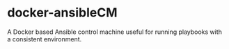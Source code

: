 # docker-ansibleCM
A Docker based Ansible control machine useful for running playbooks with a consistent environment.
